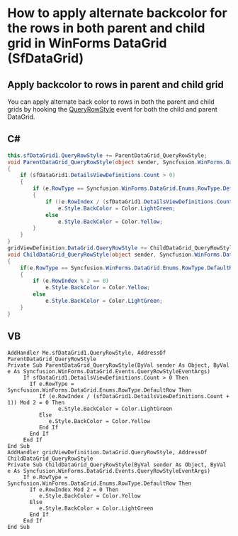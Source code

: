 # How to apply alternate backcolor for the rows in both parent and child grid in WinForms DataGrid (SfDataGrid) 

## Apply backcolor to rows in parent and child grid

You can apply alternate back color to rows in both the parent and child grids by hooking the [QueryRowStyle](https://help.syncfusion.com/cr/windowsforms/Syncfusion.WinForms.DataGrid.SfDataGrid.html?_ga=2.79238300.967019853.1668146580-766490130.1650530957&_gl=1*1hb2wcx*_ga*NzY2NDkwMTMwLjE2NTA1MzA5NTc.*_ga_WC4JKKPHH0*MTY2ODE1ODI2OC4yOTcuMS4xNjY4MTYwMjM5LjAuMC4w) event for both the child and parent DataGrid.

## C# 

```C#
this.sfDataGrid1.QueryRowStyle += ParentDataGrid_QueryRowStyle;
void ParentDataGrid_QueryRowStyle(object sender, Syncfusion.WinForms.DataGrid.Events.QueryRowStyleEventArgs e)
{
    if (sfDataGrid1.DetailsViewDefinitions.Count > 0)
    {
        if (e.RowType == Syncfusion.WinForms.DataGrid.Enums.RowType.DefaultRow)
        {
            if ((e.RowIndex / (sfDataGrid1.DetailsViewDefinitions.Count + 1)) % 2 == 0)
                e.Style.BackColor = Color.LightGreen;
            else
                e.Style.BackColor = Color.Yellow;
        }
    }
}
gridViewDefinition.DataGrid.QueryRowStyle += ChildDataGrid_QueryRowStyle;
void ChildDataGrid_QueryRowStyle(object sender, Syncfusion.WinForms.DataGrid.Events.QueryRowStyleEventArgs e)
{
    if(e.RowType == Syncfusion.WinForms.DataGrid.Enums.RowType.DefaultRow)
    {
        if (e.RowIndex % 2 == 0)
            e.Style.BackColor = Color.Yellow;
        else
            e.Style.BackColor = Color.LightGreen;
    }
}
```

## VB

```VB
AddHandler Me.sfDataGrid1.QueryRowStyle, AddressOf ParentDataGrid_QueryRowStyle
Private Sub ParentDataGrid_QueryRowStyle(ByVal sender As Object, ByVal e As Syncfusion.WinForms.DataGrid.Events.QueryRowStyleEventArgs)
     If sfDataGrid1.DetailsViewDefinitions.Count > 0 Then
       If e.RowType = Syncfusion.WinForms.DataGrid.Enums.RowType.DefaultRow Then
          If (e.RowIndex / (sfDataGrid1.DetailsViewDefinitions.Count + 1)) Mod 2 = 0 Then
                e.Style.BackColor = Color.LightGreen
          Else
             e.Style.BackColor = Color.Yellow
          End If
       End If
     End If
End Sub
AddHandler gridViewDefinition.DataGrid.QueryRowStyle, AddressOf ChildDataGrid_QueryRowStyle
Private Sub ChildDataGrid_QueryRowStyle(ByVal sender As Object, ByVal e As Syncfusion.WinForms.DataGrid.Events.QueryRowStyleEventArgs)
     If e.RowType = Syncfusion.WinForms.DataGrid.Enums.RowType.DefaultRow Then
       If e.RowIndex Mod 2 = 0 Then
          e.Style.BackColor = Color.Yellow
       Else
          e.Style.BackColor = Color.LightGreen
       End If
     End If
End Sub
```
